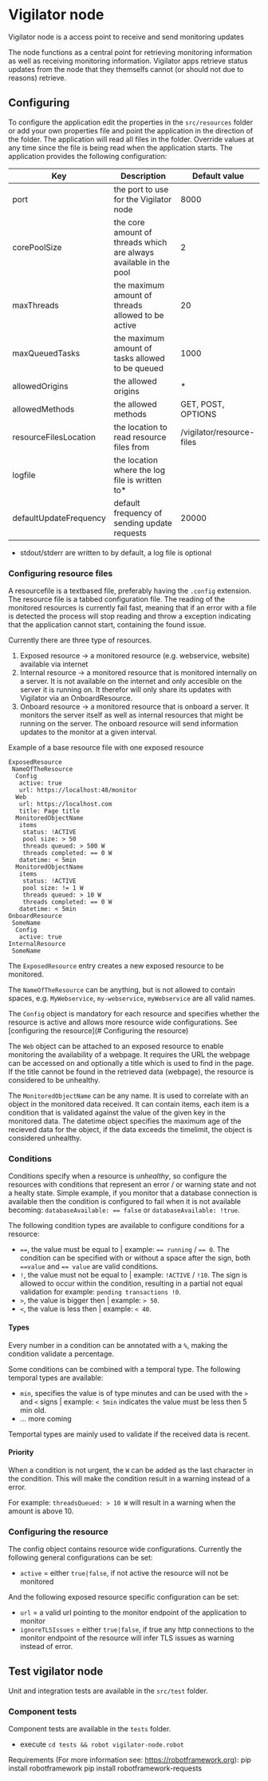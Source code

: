 # Vigilator node

Vigilator node is a access point to receive and send monitoring updates

The node functions as a central point for retrieving monitoring information as well as receiving monitoring information.
Vigilator apps retrieve status updates from the node that they themselfs cannot (or should not due to reasons) retrieve.

## Configuring

To configure the application edit the properties in the `src/resources` folder or add your own properties file and point the application in the direction of the folder. The application will read all files in the folder.
Override values at any time since the file is being read when the application starts.
The application provides the following configuration:

| Key                    | Description                                                       | Default value             |
| ---------------------- | ----------------------------------------------------------------- | ------------------------- |
| port                   | the port to use for the Vigilator node                            | 8000                      |
| corePoolSize           | the core amount of threads which are always available in the pool | 2                         |
| maxThreads             | the maximum amount of threads allowed to be active                | 20                        |
| maxQueuedTasks         | the maximum amount of tasks allowed to be queued                  | 1000                      |
| allowedOrigins         | the allowed origins                                               | *                         |
| allowedMethods         | the allowed methods                                               | GET, POST, OPTIONS        |
| resourceFilesLocation  | the location to read resource files from                          | /vigilator/resource-files |
| logfile                | the location where the log file is written to*                    |                           |
| defaultUpdateFrequency | default frequency of sending update requests                      | 20000                     |

* stdout/stderr are written to by default, a log file is optional
  
### Configuring resource files

A resourcefile is a textbased file, preferably having the `.config` extension.
The resource file is a tabbed configuration file.
The reading of the monitored resources is currently fail fast, meaning that if an error with a file is detected the process will stop reading and throw a exception indicating that the application cannot start, containing the found issue.

Currently there are three type of resources.

1. Exposed resource
->  a monitored resource (e.g. webservice, website) available via internet
2. Internal resource
-> a monitored resource that is monitored internally on a server. It is not available on the internet and only accesible on the server it is running on.
It therefor will only share its updates with Vigilator via an OnboardResource.
3. Onboard resource
-> a monitored resource that is onboard a server. It monitors the server itself as well as internal resources that might be running on the server.
The onboard resource will send information updates to the monitor at a given interval.

Example of a base resource file with one exposed resource

```
ExposedResource
 NameOfTheResource
  Config
   active: true
   url: https://localhost:48/monitor
  Web
   url: https://localhost.com
   title: Page title
  MonitoredObjectName
   items
    status: !ACTIVE
    pool size: > 50
    threads queued: > 500 W
    threads completed: == 0 W
   datetime: < 5min
  MonitoredObjectName
   items
    status: !ACTIVE
    pool size: != 1 W
    threads queued: > 10 W
    threads completed: == 0 W
   datetime: < 5min
OnboardResource
 SomeName
  Config
   active: true
InternalResource
 SomeName
```

The `ExposedResource` entry creates a new exposed resource to be monitored.

The `NameOfTheResource` can be anything, but is not allowed to contain spaces, e.g. `MyWebservice`, `my-webservice`, `myWebservice` are all valid names.

The `Config` object is mandatory for each resource and specifies whether the resource is active and allows more resource wide configurations. See [configuring the resource](# Configuring the resource)

The `Web` object can be attached to an exposed resource to enable monitoring the availability of a webpage. It requires the URL the webpage can be accessed on and optionally a title which is used to find in the page.
If the title cannot be found in the retrieved data (webpage), the resource is considered to be unhealthy.

The `MonitoredObjectName` can be any name. It is used to correlate with an object in the monitored data received.
It can contain items, each item is a condition that is validated against the value of the given key in the monitored data.
The datetime object specifies the maximum age of the recieved data for the object, if the data exceeds the timelimit, the object is considered unhealthy.

### Conditions

Conditions specify when a resource is *unhealthy*, so configure the resources with conditions that represent an error / or warning state and not a healty state.
Simple example, if you monitor that a database connection is available then the condition is configured to fail when it is not available becoming: `databaseAvailable: == false` or `databaseAvailable: !true`.

The following condition types are available to configure conditions for a resource:

- `==`, the value must be equal to | example: `== running` / `== 0`. The condition can be specified with or without a space after the sign, both `==value` and `== value` are valid conditions.
- `!`, the value must not be equal to | example: `!ACTIVE` / `!10`. The sign is allowed to occur within the condition, resulting in a partial not equal validation for example: `pending transactions !0`.
- `>`, the value is bigger then | example: `> 50`.
- `<`, the value is less then | example: `< 40`.

#### Types

Every number in a condition can be annotated with a `%`, making the condition validate a percentage.

Some conditions can be combined with a temporal type.
The following temporal types are available:

- `min`, specifies the value is of type minutes and can be used with the `>` and `<` signs | example: `< 5min` indicates the value must be less then 5 min old.
- ... more coming

Temportal types are mainly used to validate if the received data is recent.

#### Priority

When a condition is not urgent, the `W` can be added as the last character in the condition.
This will make the condition result in a warning instead of a error.

For example: `threadsQueued: > 10 W` will result in a warning when the amount is above 10.

### Configuring the resource

The config object contains resource wide configurations.
Currently the following general configurations can be set:

- `active` = either `true|false`, if not active the resource will not be monitored

And the following exposed resource specific configuration can be set:

- `url` = a valid url pointing to the monitor endpoint of the application to monitor
- `ignoreTLSIssues` = either `true|false`, if true any http connections to the monitor endpoint of the resource will infer TLS issues as warning instead of error.

## Test vigilator node

Unit and integration tests are available in the `src/test` folder.

### Component tests

Component tests are available in the `tests` folder.

- execute `cd tests && robot vigilator-node.robot`

Requirements (For more information see: <https://robotframework.org>):
pip install robotframework
pip install robotframework-requests
